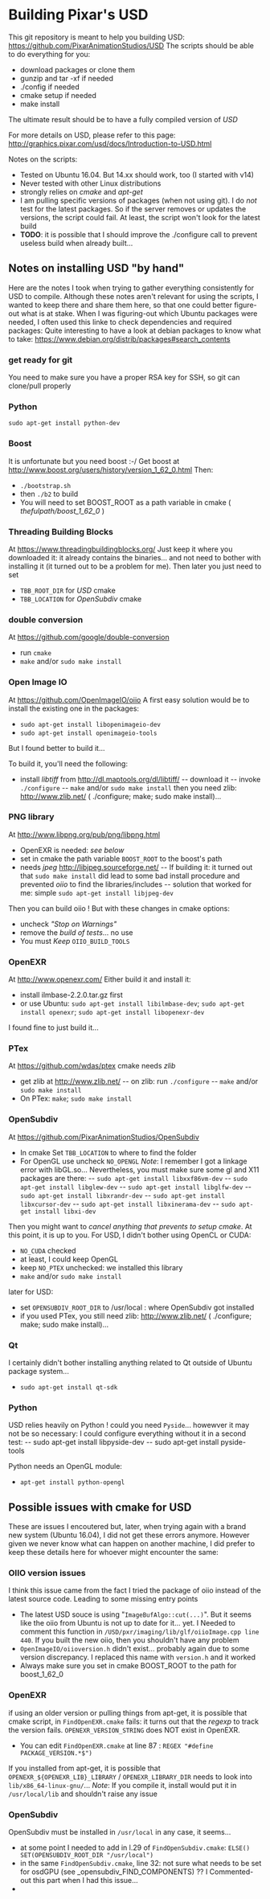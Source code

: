 # Building Pixar's USD
This git repository is meant to help you building USD:
https://github.com/PixarAnimationStudios/USD
The scripts should be able to do everything for you:
- download packages or clone them
- gunzip and tar -xf if needed
- ./config if needed
- cmake setup if needed
- make install

The ultimate result should be to have a fully compiled version of *USD*

For more details on USD, please refer to this page:
http://graphics.pixar.com/usd/docs/Introduction-to-USD.html

Notes on the scripts:
- Tested on Ubuntu 16.04. But 14.xx should work, too (I started with v14)
- Never tested with other Linux distributions
- strongly relies on *cmake* and *apt-get*
- I am pulling specific versions of packages (when not using git). I do *not* test for the latest packages. So if the server removes or updates the versions, the script could fail. At least, the script won't look for the latest build
- **TODO**: it is possible that I should improve the ./configure call to prevent useless build when already built...

## Notes on installing USD "by hand"
Here are the notes I took when trying to gather everything consistently for USD to compile. Although these notes aren't relevant for using the scripts, I wanted to keep there and share them here, so that one could better figure-out what is at stake.
When I was figuring-out which Ubuntu packages were needed, I often used this linke to check dependencies and required packages:
Quite interesting to have a look at debian packages to know what to take:
https://www.debian.org/distrib/packages#search_contents

### get ready for git
You need to make sure you have a proper RSA key for SSH, so git can clone/pull properly
<todo add details>
### Python
`sudo apt-get install python-dev`
### Boost
It is unfortunate but you need boost :-/
Get boost at http://www.boost.org/users/history/version_1_62_0.html
Then:
- `./bootstrap.sh`
- then `./b2` to build
- You will need to set BOOST_ROOT as a path variable in cmake ( *thefulpath/boost_1_62_0* )

### Threading Building Blocks
At https://www.threadingbuildingblocks.org/
Just keep it where you downloaded it: it already contains the binaries... and not need to bother with installing it (it turned out to be a problem for me). Then later you just need to set
* `TBB_ROOT_DIR` for *USD* cmake
* `TBB_LOCATION` for *OpenSubdiv* cmake

### double conversion
At https://github.com/google/double-conversion
- run `cmake`
- `make` and/or `sudo make install`

### Open Image IO
At https://github.com/OpenImageIO/oiio
A first easy solution would be to install the existing one in the packages: 
- `sudo apt-get install libopenimageio-dev` 
- `sudo apt-get install openimageio-tools`

But I found better to build it...

To build it, you'll need the following:
- install *libtiff* from http://dl.maptools.org/dl/libtiff/
-- download it
-- invoke `./configure`
-- `make` and/or `sudo make install`
then you need zlib: http://www.zlib.net/ ( ./configure; make; sudo make install)...

### PNG library
At http://www.libpng.org/pub/png/libpng.html 
- OpenEXR is needed: *see below*
- set in cmake the path variable `BOOST_ROOT` to the boost's path
- needs *jpeg* http://libjpeg.sourceforge.net/
-- If building it: it turned out that `sudo make install` did lead to some bad install procedure and prevented *oiio* to find the libraries/includes
-- solution that worked for me: simple `sudo apt-get install libjpeg-dev`

Then you can build oiio ! But with these changes in cmake options:
- uncheck *"Stop on Warnings"*
- remove the *build of tests*... no use
- You must *Keep* `OIIO_BUILD_TOOLS`

### OpenEXR
At http://www.openexr.com/
Either build it and install it:
- install ilmbase-2.2.0.tar.gz first
- or use Ubuntu: `sudo apt-get install libilmbase-dev`; `sudo apt-get install openexr`; `sudo apt-get install libopenexr-dev`

I found fine to just build it...

### PTex
At https://github.com/wdas/ptex
cmake needs *zlib*
- get zlib at http://www.zlib.net/
-- on zlib: run `./configure`
-- `make` and/or `sudo make install`
- On PTex: `make`; `sudo make install`

### OpenSubdiv
At https://github.com/PixarAnimationStudios/OpenSubdiv 
- In cmake Set `TBB_LOCATION` to where to find the folder
- For OpenGL use uncheck `NO_OPENGL`
_Note_: I remember I got a linkage error with libGL.so... Nevertheless, you must make sure some gl and X11 packages are there:
-- `sudo apt-get install libxxf86vm-dev`
-- `sudo apt-get install libglew-dev`
-- `sudo apt-get install libglfw-dev`
-- `sudo apt-get install libxrandr-dev`
-- `sudo apt-get install libxcursor-dev`
-- `sudo apt-get install libxinerama-dev`
-- `sudo apt-get install libxi-dev`

Then you might want to *cancel anything that prevents to setup cmake*. At this point, it is up to you. For USD, I didn't bother using OpenCL or CUDA:
- `NO_CUDA` checked
- at least, I could keep OpenGL
- keep `NO_PTEX` unchecked: we installed this library
- `make` and/or `sudo make install`

later for USD:
- set `OPENSUBDIV_ROOT_DIR` to /usr/local : where OpenSubdiv got installed
- if you used PTex, you still need zlib: http://www.zlib.net/ ( ./configure; make; sudo make install)...

### Qt
I certainly didn't bother installing anything related to Qt outside of Ubuntu package system...
- `sudo apt-get install qt-sdk`

### Python
USD relies heavily on Python !
could you need `Pyside`... howewver it may not be so necessary: I could configure everything without it in a second test:
-- sudo apt-get install libpyside-dev
-- sudo apt-get install pyside-tools

Python needs an OpenGL module: 
- `apt-get install python-opengl`

## Possible issues with cmake for USD
These are issues I encoutered but, later, when trying again with a brand new system (Ubuntu 16.04), I did not get these errors anymore. However given we never know what can happen on another machine, I did prefer to keep these details here for whoever might encounter the same:

### OIIO version issues
I think this issue came from the fact I tried the package of oiio instead of the latest source code. Leading to some missing entry points
- The latest USD souce is using "`ImageBufAlgo::cut(...)`". But it seems like the oiio from Ubuntu is not up to date for it... yet. 
I Needed to comment this function in `/USD/pxr/imaging/lib/glf/oiioImage.cpp line 440`. If you built the new oiio, then you shouldn't have any problem
- `OpenImageIO/oiioversion.h` didn't exist... probably again due to some version discrepancy. I replaced this name  with `version.h` and it worked
- Always make sure you set in cmake BOOST_ROOT to the path for boost_1_62_0

### OpenEXR
if using an older version or pulling things from apt-get, it is possible that cmake script, in `FindOpenEXR.cmake` fails: it turns out that the *regexp* to track the version fails. `OPENEXR_VERSION_STRING` does NOT exist in OpenEXR. 
- You can edit `FindOpenEXR.cmake` at line 87 : `REGEX "#define PACKAGE_VERSION.*$")`

If you installed from apt-get, it is possible that `OPENEXR_${OPENEXR_LIB}_LIBRARY` / `OPENEXR_LIBRARY_DIR` needs to look into `lib/x86_64-linux-gnu/`... 
*Note*: If you compile it, install would put it in `/usr/local/lib` and shouldn't raise any issue

### OpenSubdiv
OpenSubdiv must be installed in `/usr/local` in any case, it seems...
- at some point I needed to add in l.29 of `FindOpenSubdiv.cmake`: 
`ELSE() SET(OPENSUBDIV_ROOT_DIR "/usr/local")`
- in the same `FindOpenSubdiv.cmake`, line 32: not sure what needs to be set for osdGPU (see _opensubdiv_FIND_COMPONENTS) ?? I Commented-out this part when I had this issue...
- 
